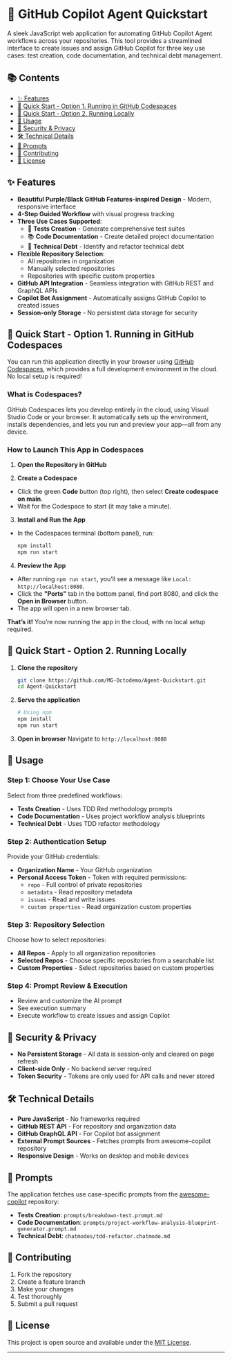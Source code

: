 # 🚀 GitHub Copilot Agent Quickstart

A sleek JavaScript web application for automating GitHub Copilot Agent workflows across your repositories. This tool provides a streamlined interface to create issues and assign GitHub Copilot for three key use cases: test creation, code documentation, and technical debt management.

## 📚 Contents

- [✨ Features](#-features)
- [🚀 Quick Start - Option 1. Running in GitHub Codespaces](#-quick-start---option-1-running-in-github-codespaces)
- [🚀 Quick Start - Option 2. Running Locally](#-quick-start---option-2-running-locally)
- [🔧 Usage](#-usage)
- [🔐 Security & Privacy](#-security--privacy)
- [🛠 Technical Details](#-technical-details)
- [📝 Prompts](#-prompts)
- [🤝 Contributing](#-contributing)
- [📄 License](#-license)



## ✨ Features

- **Beautiful Purple/Black GitHub Features-inspired Design** - Modern, responsive interface
- **4-Step Guided Workflow** with visual progress tracking
- **Three Use Cases Supported**:
  - 🧪 **Tests Creation** - Generate comprehensive test suites
  - 📚 **Code Documentation** - Create detailed project documentation  
  - 🔧 **Technical Debt** - Identify and refactor technical debt
- **Flexible Repository Selection**:
  - All repositories in organization
  - Manually selected repositories
  - Repositories with specific custom properties
- **GitHub API Integration** - Seamless integration with GitHub REST and GraphQL APIs
- **Copilot Bot Assignment** - Automatically assigns GitHub Copilot to created issues
- **Session-only Storage** - No persistent data storage for security

## 🚀 Quick Start - Option 1. Running in GitHub Codespaces

You can run this application directly in your browser using [GitHub Codespaces](https://github.com/features/codespaces), which provides a full development environment in the cloud. No local setup is required!

### What is Codespaces?
GitHub Codespaces lets you develop entirely in the cloud, using Visual Studio Code or your browser. It automatically sets up the environment, installs dependencies, and lets you run and preview your app—all from any device.

### How to Launch This App in Codespaces

1. **Open the Repository in GitHub**

2. **Create a Codespace**
  - Click the green **Code** button (top right), then select **Create codespace on main**.
  - Wait for the Codespace to start (it may take a minute).

3. **Install and Run the App**
  - In the Codespaces terminal (bottom panel), run:
    ```bash
    npm install
    npm run start
    ```

4. **Preview the App**
  - After running `npm run start`, you’ll see a message like `Local: http://localhost:8080`.
  - Click the **"Ports"** tab in the bottom panel, find port 8080, and click the **Open in Browser** button.
  - The app will open in a new browser tab.

**That’s it!** You’re now running the app in the cloud, with no local setup required.

## 🚀 Quick Start - Option 2. Running Locally

1. **Clone the repository**
   ```bash
   git clone https://github.com/MG-Octodemo/Agent-Quickstart.git
   cd Agent-Quickstart
   ```

2. **Serve the application**
   ```bash
   # Using npm
   npm install
   npm run start
   ```

3. **Open in browser**
   Navigate to `http://localhost:8080`

## 🔧 Usage

### Step 1: Choose Your Use Case
Select from three predefined workflows:
- **Tests Creation** - Uses TDD Red methodology prompts
- **Code Documentation** - Uses project workflow analysis blueprints
- **Technical Debt** - Uses TDD refactor methodology

### Step 2: Authentication Setup
Provide your GitHub credentials:
- **Organization Name** - Your GitHub organization
- **Personal Access Token** - Token with required permissions:
  - `repo` - Full control of private repositories
  - `metadata` - Read repository metadata
  - `issues` - Read and write issues
  - `custom properties` - Read organization custom properties

### Step 3: Repository Selection
Choose how to select repositories:
- **All Repos** - Apply to all organization repositories
- **Selected Repos** - Choose specific repositories from a searchable list
- **Custom Properties** - Select repositories based on custom properties

### Step 4: Prompt Review & Execution
- Review and customize the AI prompt
- See execution summary
- Execute workflow to create issues and assign Copilot

## 🔐 Security & Privacy

- **No Persistent Storage** - All data is session-only and cleared on page refresh
- **Client-side Only** - No backend server required
- **Token Security** - Tokens are only used for API calls and never stored

## 🛠 Technical Details

- **Pure JavaScript** - No frameworks required
- **GitHub REST API** - For repository and organization data
- **GitHub GraphQL API** - For Copilot bot assignment
- **External Prompt Sources** - Fetches prompts from awesome-copilot repository
- **Responsive Design** - Works on desktop and mobile devices

## 📝 Prompts

The application fetches use case-specific prompts from the [awesome-copilot](https://github.com/github/awesome-copilot) repository:

- **Tests Creation**: `prompts/breakdown-test.prompt.md`
- **Code Documentation**: `prompts/project-workflow-analysis-blueprint-generator.prompt.md`
- **Technical Debt**: `chatmodes/tdd-refactor.chatmode.md`

## 🤝 Contributing

1. Fork the repository
2. Create a feature branch
3. Make your changes
4. Test thoroughly
5. Submit a pull request

## 📄 License

This project is open source and available under the [MIT License](LICENSE).

---
